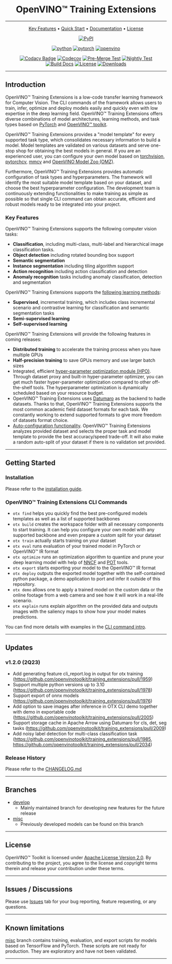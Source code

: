 <div align="center">

# OpenVINO™ Training Extensions

---

[Key Features](#key-features) •
[Quick Start](https://openvinotoolkit.github.io/training_extensions/1.2.3/guide/get_started/quick_start_guide/index.html) •
[Documentation](https://openvinotoolkit.github.io/training_extensions/1.2.3/index.html) •
[License](#license)

[![PyPI](https://img.shields.io/pypi/v/otx)](https://pypi.org/project/otx)

<!-- markdownlint-disable MD042 -->

[![python](https://img.shields.io/badge/python-3.8%2B-green)]()
[![pytorch](https://img.shields.io/badge/pytorch-1.13.1%2B-orange)]()
[![openvino](https://img.shields.io/badge/openvino-2022.3.0-purple)]()

<!-- markdownlint-enable  MD042 -->

[![Codacy Badge](https://app.codacy.com/project/badge/Grade/f9ba89f9ea2a47eeb9d52c2acc311e6c)](https://www.codacy.com/gh/openvinotoolkit/training_extensions/dashboard?utm_source=github.com&utm_medium=referral&utm_content=openvinotoolkit/training_extensions&utm_campaign=Badge_Grade)
[![Codecov](https://codecov.io/gh/openvinotoolkit/training_extensions/branch/develop/graph/badge.svg?token=9HVFNMPFGD)](https://codecov.io/gh/openvinotoolkit/training_extensions)
[![Pre-Merge Test](https://github.com/openvinotoolkit/training_extensions/actions/workflows/pre_merge.yml/badge.svg)](https://github.com/openvinotoolkit/training_extensions/actions/workflows/pre_merge.yml)
[![Nightly Test](https://github.com/openvinotoolkit/training_extensions/actions/workflows/daily.yml/badge.svg)](https://github.com/openvinotoolkit/training_extensions/actions/workflows/daily.yml)
[![Build Docs](https://github.com/openvinotoolkit/training_extensions/actions/workflows/docs.yml/badge.svg)](https://github.com/openvinotoolkit/training_extensions/actions/workflows/docs.yml)
[![License](https://img.shields.io/badge/License-Apache%202.0-blue.svg)](https://opensource.org/licenses/Apache-2.0)
[![Downloads](https://static.pepy.tech/personalized-badge/otx?period=total&units=international_system&left_color=grey&right_color=green&left_text=PyPI%20Downloads)](https://pepy.tech/project/otx)

---

</div>

## Introduction

OpenVINO™ Training Extensions is a low-code transfer learning framework for Computer Vision.
The CLI commands of the framework allows users to train, infer, optimize and deploy models easily and quickly even with low expertise in the deep learning field. OpenVINO™ Training Extensions offers diverse combinations of model architectures, learning methods, and task types based on [PyTorch](https://pytorch.org) and [OpenVINO™
toolkit](https://software.intel.com/en-us/openvino-toolkit).

OpenVINO™ Training Extensions provides a "model template" for every supported task type, which consolidates necessary information to build a model.
Model templates are validated on various datasets and serve one-stop shop for obtaining the best models in general.
If you are an experienced user, you can configure your own model based on [torchvision](https://pytorch.org/vision/latest/index.html), [pytorchcv](https://github.com/osmr/imgclsmob), [mmcv](https://github.com/open-mmlab/mmcv) and [OpenVINO Model Zoo (OMZ)](https://github.com/openvinotoolkit/open_model_zoo).

Furthermore, OpenVINO™ Training Extensions provides automatic configuration of task types and hyperparameters.
The framework will identify the most suitable model template based on your dataset, and choose the best hyperparameter configuration. The development team is continuously extending functionalities to make training as simple as possible so that single CLI command can obtain accurate, efficient and robust models ready to be integrated into your project.

### Key Features

OpenVINO™ Training Extensions supports the following computer vision tasks:

- **Classification**, including multi-class, multi-label and hierarchical image classification tasks.
- **Object detection** including rotated bounding box support
- **Semantic segmentation**
- **Instance segmentation** including tiling algorithm support
- **Action recognition** including action classification and detection
- **Anomaly recognition** tasks including anomaly classification, detection and segmentation

OpenVINO™ Training Extensions supports the [following learning methods](https://openvinotoolkit.github.io/training_extensions/1.2.3/guide/explanation/algorithms/index.html):

- **Supervised**, incremental training, which includes class incremental scenario and contrastive learning for classification and semantic segmentation tasks
- **Semi-supervised learning**
- **Self-supervised learning**

OpenVINO™ Training Extensions will provide the following features in coming releases:

- **Distributed training** to accelerate the training process when you have multiple GPUs
- **Half-precision training** to save GPUs memory and use larger batch sizes
- Integrated, efficient [hyper-parameter optimization module (HPO)](https://openvinotoolkit.github.io/training_extensions/1.2.3/guide/explanation/additional_features/hpo.html). Through dataset proxy and built-in hyper-parameter optimizer, you can get much faster hyper-parameter optimization compared to other off-the-shelf tools. The hyperparameter optimization is dynamically scheduled based on your resource budget.
- OpenVINO™ Training Extensions uses [Datumaro](https://openvinotoolkit.github.io/datumaro/docs/) as the backend to hadle datasets. Thanks to that, OpenVINO™ Training Extensions supports the most common academic field dataset formats for each task. We constantly working to extend supported formats to give more freedom of datasets format choice.
- [Auto-configuration functionality](https://openvinotoolkit.github.io/training_extensions/1.2.3/guide/explanation/additional_features/auto_configuration.html). OpenVINO™ Training Extensions analyzes provided dataset and selects the proper task and model template to provide the best accuracy/speed trade-off. It will also make a random auto-split of your dataset if there is no validation set provided.

---

## Getting Started

### Installation

Please refer to the [installation guide](https://openvinotoolkit.github.io/training_extensions/1.2.3/guide/get_started/quick_start_guide/installation.html).

### OpenVINO™ Training Extensions CLI Commands

- `otx find` helps you quickly find the best pre-configured models templates as well as a list of supported backbones
- `otx build` creates the workspace folder with all necessary components to start training. It can help you configure your own model with any supported backbone and even prepare a custom split for your dataset
- `otx train` actually starts training on your dataset
- `otx eval` runs evaluation of your trained model in PyTorch or OpenVINO™ IR format
- `otx optimize` runs an optimization algorithm to quantize and prune your deep learning model with help of [NNCF](https://github.com/openvinotoolkit/nncf) and [POT](https://docs.openvino.ai/latest/pot_introduction.html) tools.
- `otx export` starts exporting your model to the OpenVINO™ IR format
- `otx deploy` outputs the exported model together with the self-contained python package, a demo application to port and infer it outside of this repository.
- `otx demo` allows one to apply a trained model on the custom data or the online footage from a web camera and see how it will work in a real-life scenario.
- `otx explain` runs explain algorithm on the provided data and outputs images with the saliency maps to show how your model makes predictions.

You can find more details with examples in the [CLI command intro](https://openvinotoolkit.github.io/training_extensions/1.2.3/guide/get_started/quick_start_guide/cli_commands.html).

---

## Updates

### v1.2.0 (2Q23)

- Add generating feature cli_report.log in output for otx training (<https://github.com/openvinotoolkit/training_extensions/pull/1959>)
- Support multiple python versions up to 3.10 (<https://github.com/openvinotoolkit/training_extensions/pull/1978>)
- Support export of onnx models (<https://github.com/openvinotoolkit/training_extensions/pull/1976>)
- Add option to save images after inference in OTX CLI demo together with demo in exportable code (<https://github.com/openvinotoolkit/training_extensions/pull/2005>)
- Support storage cache in Apache Arrow using Datumaro for cls, det, seg tasks (<https://github.com/openvinotoolkit/training_extensions/pull/2009>)
- Add noisy label detection for multi-class classification task (<https://github.com/openvinotoolkit/training_extensions/pull/1985>, <https://github.com/openvinotoolkit/training_extensions/pull/2034>)

### Release History

Please refer to the [CHANGELOG.md](CHANGELOG.md)

---

## Branches

- [develop](https://github.com/openvinotoolkit/training_extensions/tree/develop)
  - Mainly maintained branch for developing new features for the future release
- [misc](https://github.com/openvinotoolkit/training_extensions/tree/misc)
  - Previously developed models can be found on this branch

---

## License

OpenVINO™ Toolkit is licensed under [Apache License Version 2.0](LICENSE).
By contributing to the project, you agree to the license and copyright terms therein and release your contribution under these terms.

---

## Issues / Discussions

Please use [Issues](https://github.com/openvinotoolkit/training_extensions/issues/new/choose) tab for your bug reporting, feature requesting, or any questions.

---

## Known limitations

[misc](https://github.com/openvinotoolkit/training_extensions/tree/misc) branch contains training, evaluation, and export scripts for models based on TensorFlow and PyTorch. These scripts are not ready for production. They are exploratory and have not been validated.

---
